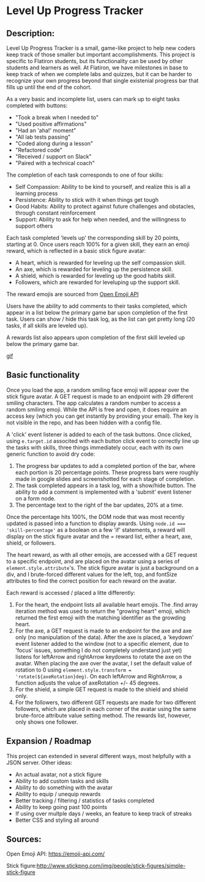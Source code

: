 # Level Up Progress Tracker



## Description: 

Level Up Progress Tracker is a small, game-like project to help new coders keep track of those smaller but important accomplishments. This project is specific to Flatiron students, but its functionality can be used by other students and learners as well. At Flatiron, we have milestones in base to keep track of when we complete labs and quizzes, but it can be harder to recognize your own progress beyond that single existenial progress bar that fills up until the end of the cohort. 

As a very basic and incomplete list, users can mark up to eight tasks completed with buttons: 

* "Took a break when I needed to"
* "Used positive affirmations" 
* "Had an 'aha!' moment" 
* "All lab tests passing" 
* "Coded along during a lesson" 
* "Refactored code" 
* "Received / support on Slack" 
* "Paired with a technical coach" 

The completion of each task corresponds to one of four skills: 
* Self Compassion: Ability to be kind to yourself, and realize this is all a learning process
* Persistence: Ability to stick with it when things get tough
* Good Habits: Ability to protect against future challenges and obstacles, through constant reinforcement
* Support: Ability to ask for help when needed, and the willingness to support others

Each task completed 'levels up' the corresponding skill by 20 points, starting at 0. Once users reach 100% for a given skill, they earn an emoji reward, which is reflected in a basic stick figure avatar: 
* A heart, which is rewarded for leveling up the self compassion skill. 
* An axe, which is rewarded for leveling up the persistence skill. 
* A shield, which is rewarded for leveling up the good habits skill.
* Followers, which are rewarded for leveluping up the support skill. 

The reward emojis are sourced from [Open Emoji API](https://emoji-api.com/)

Users have the ability to add comments to their tasks completed, which appear in a list below the primary game bar upon completion of the first task. Users can show / hide this task log, as the list can get pretty long (20 tasks, if all skills are leveled up). 

A rewards list also appears upon completion of the first skill leveled up below the primary game bar. 

[gif](https://i.imgur.com/0J9PTt4.gif)

## Basic functionality

Once you load the app, a random smiling face emoji will appear over the stick figure avatar. A GET request is made to an endpoint with 29 different smiling characters. The app calculates a random number to access a random smiling emoji. While the API is free and open, it does require an access key (which you can get instantly by providing your email). The key is not visible in the repo, and has been hidden with a config file.

A 'click' event listener is added to each of the task buttons. Once clicked, using `e.target.id` associted with each button click event to correctly line up the tasks with skills, three things immediately occur, each with its own generic function to avoid dry code: 
1. The progress bar updates to add a completed portion of the bar, where each portion is 20 percentage points. These progress bars were roughly made in google slides and screenshotted for each stage of completion.
2. The task completed appears in a task log, with a show/hide button. The ability to add a comment is implemented with a 'submit' event listener on a form node.
3. The percentage text to the right of the bar updates, 20% at a time.

Once the percentage hits 100%, the DOM node that was most recently updated is passed into a function to display awards. Using `node.id === 'skill-percentage'` as a boolean on a few 'if' statements, a reward will display on the stick figure avatar and the = reward list, either a heart, axe, shield, or followers.  

The heart reward, as with all other emojis, are accessed with a GET request to a specific endpoint, and are placed on the avatar using a series of `element.style.attribute`'s. The stick figure avatar is just a background on a div, and I brute-forced different values for the left, top, and fontSize attributes to find the correct position for each reward on the avatar. 

Each reward is accessed / placed a litte differently: 
1. For the heart, the endpoint lists all available heart emojis. The .find array iteration method was used to return the "growing heart" emoji, which returned the first emoji with the matching identifier as the growding heart. 
2. For the axe, a GET request is made to an endpoint for the axe and axe only (no manipulation of the data). After the axe is placed, a 'keydown' event listener added to the window (not to a specific element, due to 'focus' issues, something I do not completely understand just yet) listens for leftArrow and rightArrow keydowns to rotate the axe on the avatar. When placing the axe over the avatar, I set the default value of rotation to 0 using `element.style.transform = 'rotate(${axeRotation}deg)`. On each leftArrow and RightArrow, a function adjusts the value of axeRotation +/- 45 degrees. 
3. For the shield, a simple GET request is made to the shield and shield only. 
4. For the followers, two different GET requests are made for two different followers, which are placed in each corner of the avatar using the same brute-force attribute value setting method. The rewards list, however, only shows one follower.  

## Expansion / Roadmap 

This project can extended in several different ways, most helpfully with a JSON server. Other ideas: 
* An actual avatar, not a stick figure
* Ability to add custom tasks and skills
* Ability to do something with the avatar
* Ability to equip / unequip rewards
* Better tracking / filtering / statistics of tasks completed 
* Ability to keep going past 100 points
* If using over multple days / weeks, an feature to keep track of streaks
* Better CSS and styling all around

## Sources: 

Open Emoji API: https://emoji-api.com/

Stick figure:http://www.stickpng.com/img/people/stick-figures/simple-stick-figure

